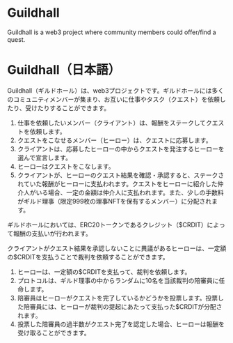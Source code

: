 # Guildhall
Guildhall is a web3 project where community members could offer/find a quest.

# Guildhall（日本語）

Guildhall（ギルドホール）は、web3プロジェクトです。ギルドホールには多くのコミュニティメンバーが集まり、お互いに仕事やタスク（クエスト）を依頼したり、受けたりすることができます。
1. 仕事を依頼したいメンバー（クライアント）は、報酬をステークしてクエストを依頼します。
2. クエストをこなせるメンバー（ヒーロー）は、クエストに応募します。
3. クライアントは、応募したヒーローの中からクエストを発注するヒーローを選んで宣言します。
4. ヒーローはクエストをこなします。
5. クライアントが、ヒーローのクエスト結果を確認・承認すると、ステークされていた報酬がヒーローに支払われます。クエストをヒーローに紹介した仲介人がいる場合、一定の金額は仲介人に支払われます。また、少しの手数料がギルド理事（限定999枚の理事NFTを保有するメンバー）に分配されます。

ギルドホールにおいては、ERC20トークンであるクレジット（$CRDIT）によって報酬の支払いが行われます。

クライアントがクエスト結果を承認しないことに異議があるヒーローは、一定額の$CRDITを支払うことで裁判を依頼することができます。
1. ヒーローは、一定額の$CRDITを支払って、裁判を依頼します。
2. プロトコルは、ギルド理事の中からランダムに10名を当該裁判の陪審員に任命します。
3. 陪審員はヒーローがクエストを完了しているかどうかを投票します。投票した陪審員には、ヒーローが裁判の提起にあたって支払った$CRDITが分配されます。
4. 投票した陪審員の過半数がクエスト完了を認定した場合、ヒーローは報酬を受け取ることができます。
